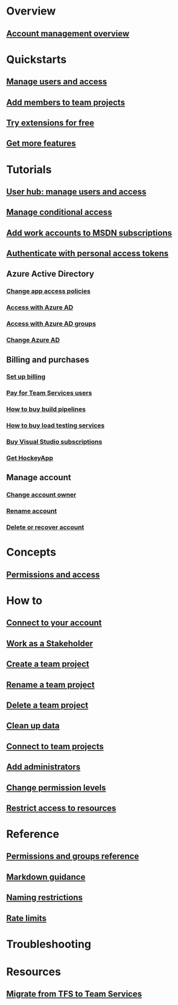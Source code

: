 
# Overview
## [Account management overview](overview.md)

# Quickstarts
## [Manage users and access](add-account-users-assign-access-levels-team-services.md)
## [Add members to team projects](add-team-members-vs.md)
## [Try extensions for free](try-additional-features-vs.md)
## [Get more features](/docs/marketplace/get-vsts-extensions)



# Tutorials 
## [User hub: manage users and access](manage-users-and-access-user-hub-team-services.md)
## [Manage conditional access](manage-conditional-access.md)
## [Add work accounts to MSDN subscriptions](link-msdn-subscription-to-organizational-account-vs.md)
## [Authenticate with personal access tokens](use-personal-access-tokens-to-authenticate.md)
## Azure Active Directory 
### [Change app access policies](change-application-access-policies-vs.md)
### [Access with Azure AD](manage-organization-access-for-your-account-vs.md)
### [Access with Azure AD groups](manage-azure-active-directory-groups-visual-studio-team-services.md)
### [Change Azure AD](change-azure-active-directory-team-services-account.md)
 

## Billing and purchases
### [Set up billing](/docs/setup-admin/team-services/set-up-billing-for-your-account-vs)
### [Pay for Team Services users](/docs/setup-admin/team-services/buy-basic-access-add-team-services-users)
### [How to buy build pipelines](/docs/setup-admin/team-services/buy-more-build-vs)
### [How to buy load testing services](/docs/setup-admin/team-services/buy-load-testing-vs)
### [Buy Visual Studio subscriptions](/docs/setup-admin/team-services/buy-vs-subscriptions)
### [Get HockeyApp](/docs/marketplace/get-hockeyapp)

## Manage account
### [Change account owner](change-account-ownership-vs.md)
### [Rename account](rename-visual-studio-team-services-account.md)
### [Delete or recover account](delete-or-recover-your-account-vs.md)

# Concepts
## [Permissions and access](/docs/setup-admin/permissions-access) 

# How to  
## [Connect to your account](connect-to-visual-studio-team-services.md)
## [Work as a Stakeholder](/docs/work/connect/work-as-a-stakeholder)
## [Create a team project](../create-team-project.md)
## [Rename a team project](../rename-team-project.md)
## [Delete a team project](../delete-team-project.md)
## [Clean up data](../clean-up-data.md)
## [Connect to team projects](/docs/connect/connect-team-projects) 

## [Add administrators](/docs/add-administrator-tfs.md)
## [Change permission levels](/docs/tfs/admin/change-permission-levels)
## [Restrict access to resources](/docs/restrict-access-tfs)

# Reference 

## [Permissions and groups reference](/docs/setup-admin/permissions)
## [Markdown guidance](/docs/reference/markdown-guidance)
## [Naming restrictions](/docs/reference/naming-restrictions)
## [Rate limits](../../reference/rate-limits.md)


# Troubleshooting

# Resources
## [Migrate from TFS to Team Services](https://www.visualstudio.com/articles/migration-overview)




















